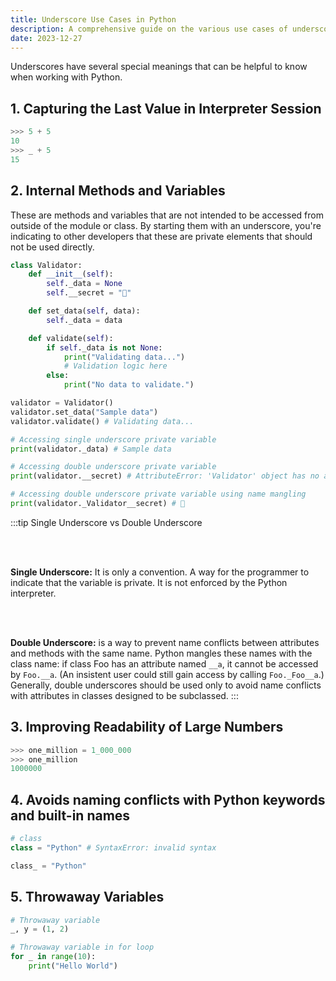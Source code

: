 ```yaml
---
title: Underscore Use Cases in Python
description: A comprehensive guide on the various use cases of underscores in Python, including conventions for private variables, throwaway variables, and more.
date: 2023-12-27
---
```


Underscores have several special meanings that can be helpful to know when working with Python.

## 1. Capturing the Last Value in Interpreter Session

```py
>>> 5 + 5
10
>>> _ + 5
15
```

## 2. Internal Methods and Variables

These are methods and variables that are not intended to be accessed from outside of the module or class. By starting them with an underscore, you're indicating to other developers that these are private elements that should not be used directly.

```py
class Validator:
    def __init__(self):
        self._data = None
        self.__secret = "🤫"

    def set_data(self, data):
        self._data = data

    def validate(self):
        if self._data is not None:
            print("Validating data...")
            # Validation logic here
        else:
            print("No data to validate.")

validator = Validator()
validator.set_data("Sample data")
validator.validate() # Validating data...

# Accessing single underscore private variable
print(validator._data) # Sample data

# Accessing double underscore private variable
print(validator.__secret) # AttributeError: 'Validator' object has no attribute '__secret'

# Accessing double underscore private variable using name mangling
print(validator._Validator__secret) # 🤫
```

:::tip
Single Underscore vs Double Underscore

<br /><br />

**Single Underscore:** It is only a convention. A way for the programmer to indicate that the variable is private. It is not enforced by the Python interpreter.

<br /><br />

**Double Underscore:**  is a way to prevent name conflicts between attributes and methods with the same name. Python mangles these names with the class name: if class Foo has an attribute named `__a`, it cannot be accessed by `Foo.__a`. (An insistent user could still gain access by calling `Foo._Foo__a`.) Generally, double underscores should be used only to avoid name conflicts with attributes in classes designed to be subclassed.
:::

## 3. Improving Readability of Large Numbers

```py
>>> one_million = 1_000_000
>>> one_million
1000000
```

## 4. Avoids naming conflicts with Python keywords and built-in names

```py
# class
class = "Python" # SyntaxError: invalid syntax

class_ = "Python"
```

## 5. Throwaway Variables

```py
# Throwaway variable
_, y = (1, 2)

# Throwaway variable in for loop
for _ in range(10):
    print("Hello World")
```
